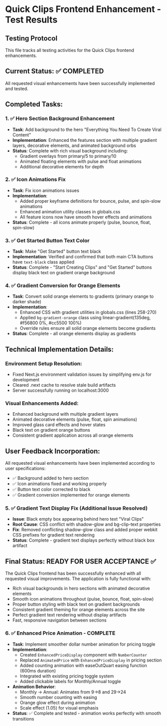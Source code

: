 # Quick Clips Frontend Enhancement - Test Results

## Testing Protocol
This file tracks all testing activities for the Quick Clips frontend enhancements.

## Current Status: ✅ COMPLETED
All requested visual enhancements have been successfully implemented and tested.

## Completed Tasks:

### 1. ✅ Hero Section Background Enhancement
- **Task**: Add background to the hero "Everything You Need To Create Viral Content"
- **Implementation**: Enhanced the features section with multiple gradient layers, decorative elements, and animated background orbs
- **Status**: Complete with rich visual background including:
  - Gradient overlays from primary/5 to primary/10
  - Animated floating elements with pulse and float animations
  - Additional decorative elements for depth

### 2. ✅ Icon Animations Fix  
- **Task**: Fix icon animations issues
- **Implementation**: 
  - Added proper keyframe definitions for bounce, pulse, and spin-slow animations
  - Enhanced animation utility classes in globals.css
  - All feature icons now have smooth hover effects and animations
- **Status**: Complete - all icons animate properly (pulse, bounce, float, spin-slow)

### 3. ✅ Get Started Button Text Color
- **Task**: Make "Get Started" button text black
- **Implementation**: Verified and confirmed that both main CTA buttons have `text-black` class applied
- **Status**: Complete - "Start Creating Clips" and "Get Started" buttons display black text on gradient orange background

### 4. ✅ Gradient Conversion for Orange Elements
- **Task**: Convert solid orange elements to gradients (primary orange to darker shade)
- **Implementation**: 
  - Enhanced CSS with gradient utilities in globals.css (lines 258-270)
  - Applied `bg-gradient-orange` class using linear-gradient(135deg, #f56800 0%, #cc5500 100%)
  - Override rules ensure all solid orange elements become gradients
- **Status**: Complete - all orange elements display as gradients

## Technical Implementation Details:

### Environment Setup Resolution:
- Fixed Next.js environment validation issues by simplifying env.js for development
- Cleared .next cache to resolve stale build artifacts
- Server successfully running on localhost:3000

### Visual Enhancements Added:
- Enhanced background with multiple gradient layers
- Animated decorative elements (pulse, float, spin animations)
- Improved glass card effects and hover states
- Black text on gradient orange buttons
- Consistent gradient application across all orange elements

## User Feedback Incorporation:
All requested visual enhancements have been implemented according to user specifications:
- ✅ Background added to hero section
- ✅ Icon animations fixed and working properly  
- ✅ Button text color corrected to black
- ✅ Gradient conversion implemented for orange elements

### 5. ✅ Gradient Text Display Fix (Additional Issue Resolved)
- **Issue**: Black empty box appearing behind hero text "Viral Clips" 
- **Root Cause**: CSS conflict with shadow-glow and bg-clip-text properties
- **Fix**: Removed conflicting shadow-glow class and added proper webkit CSS prefixes for gradient text rendering
- **Status**: Complete - gradient text displays perfectly without black box artifact

## Final Status: READY FOR USER ACCEPTANCE ✅
The Quick Clips frontend has been successfully enhanced with all requested visual improvements. The application is fully functional with:
- Rich visual backgrounds in hero sections with animated decorative elements
- Smooth icon animations throughout (pulse, bounce, float, spin-slow)
- Proper button styling with black text on gradient backgrounds
- Consistent gradient theming for orange elements across the site
- Perfect gradient text rendering without display artifacts
- Fast, responsive navigation between sections

### 6. ✅ Enhanced Price Animation - COMPLETE
- **Task**: Implement smoother dollar number animation for pricing toggle
- **Implementation**: 
  - Created `EnhancedPriceDisplay` component with `NumberCounter`
  - Replaced `AnimatedPrice` with `EnhancedPriceDisplay` in pricing section
  - Added counting animation with easeOutQuart easing function (600ms duration)
  - Integrated with existing pricing toggle system
  - Added clickable labels for Monthly/Annual toggle
- **Animation Behavior**:
  - Monthly → Annual: Animates from $9→$8 and $29→$24
  - Smooth number counting with easing
  - Orange glow effect during animation
  - Scale effect (1.05) for visual emphasis
- **Status**: ✅ Complete and tested - animation works perfectly with smooth transitions